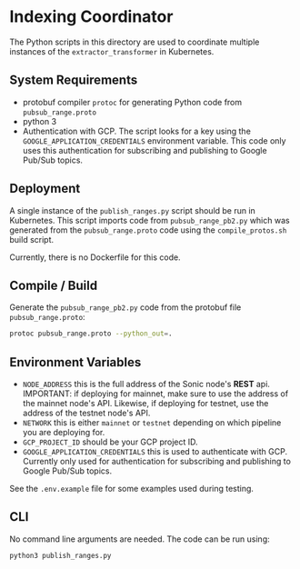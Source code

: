 # Indexing Coordinator

The Python scripts in this directory are used to coordinate multiple instances of the `extractor_transformer` in Kubernetes.

## System Requirements

* protobuf compiler `protoc` for generating Python code from `pubsub_range.proto`
* python 3
* Authentication with GCP. The script looks for a key using the `GOOGLE_APPLICATION_CREDENTIALS` environment variable. This code only uses this authentication for subscribing and publishing to Google Pub/Sub topics.

## Deployment

A single instance of the `publish_ranges.py` script should be run in Kubernetes. This script imports code from `pubsub_range_pb2.py` which was generated from the `pubsub_range.proto` code using the `compile_protos.sh` build script.

Currently, there is no Dockerfile for this code.

## Compile / Build

Generate the `pubsub_range_pb2.py` code from the protobuf file `pubsub_range.proto`:

```bash
protoc pubsub_range.proto --python_out=.
```

## Environment Variables

* `NODE_ADDRESS` this is the full address of the Sonic node's **REST** api. IMPORTANT: if deploying for mainnet, make sure to use the address of the mainnet node's API. Likewise, if deploying for testnet, use the address of the testnet node's API.
* `NETWORK` this is either `mainnet` or `testnet` depending on which pipeline you are deploying for.
* `GCP_PROJECT_ID` should be your GCP project ID.
* `GOOGLE_APPLICATION_CREDENTIALS` this is used to authenticate with GCP. Currently only used for authentication for subscribing and publishing to Google Pub/Sub topics.

See the `.env.example` file for some examples used during testing.

## CLI

No command line arguments are needed. The code can be run using:

```bash
python3 publish_ranges.py
```
